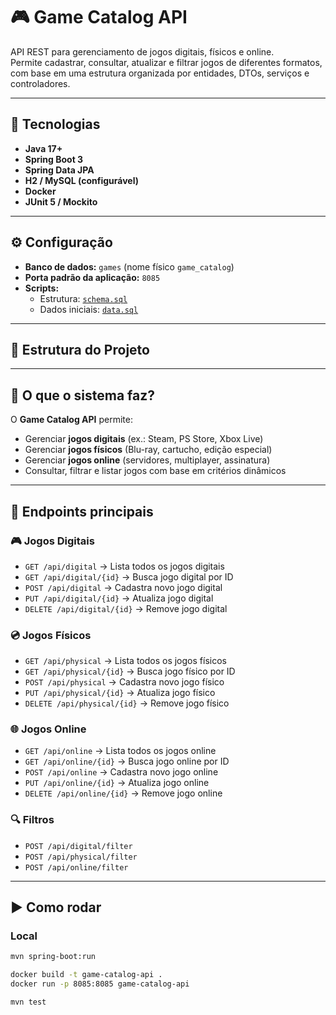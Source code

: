 # 🎮 Game Catalog API

API REST para gerenciamento de jogos digitais, físicos e online.  
Permite cadastrar, consultar, atualizar e filtrar jogos de diferentes formatos, com base em uma estrutura organizada por entidades, DTOs, serviços e controladores.

---

## 🚀 Tecnologias
- **Java 17+**  
- **Spring Boot 3**  
- **Spring Data JPA**  
- **H2 / MySQL (configurável)**  
- **Docker**  
- **JUnit 5 / Mockito**  

---

## ⚙️ Configuração

- **Banco de dados:** `games` (nome físico `game_catalog`)  
- **Porta padrão da aplicação:** `8085`  
- **Scripts:**  
  - Estrutura: [`schema.sql`](src/main/resources/scripts/schema.sql)  
  - Dados iniciais: [`data.sql`](src/main/resources/scripts/data.sql)  

---

## 📂 Estrutura do Projeto


---

## 📖 O que o sistema faz?

O **Game Catalog API** permite:  
- Gerenciar **jogos digitais** (ex.: Steam, PS Store, Xbox Live)  
- Gerenciar **jogos físicos** (Blu-ray, cartucho, edição especial)  
- Gerenciar **jogos online** (servidores, multiplayer, assinatura)  
- Consultar, filtrar e listar jogos com base em critérios dinâmicos  

---

## 📡 Endpoints principais

### 🎮 Jogos Digitais
- `GET /api/digital` → Lista todos os jogos digitais  
- `GET /api/digital/{id}` → Busca jogo digital por ID  
- `POST /api/digital` → Cadastra novo jogo digital  
- `PUT /api/digital/{id}` → Atualiza jogo digital  
- `DELETE /api/digital/{id}` → Remove jogo digital  

### 💿 Jogos Físicos
- `GET /api/physical` → Lista todos os jogos físicos  
- `GET /api/physical/{id}` → Busca jogo físico por ID  
- `POST /api/physical` → Cadastra novo jogo físico  
- `PUT /api/physical/{id}` → Atualiza jogo físico  
- `DELETE /api/physical/{id}` → Remove jogo físico  

### 🌐 Jogos Online
- `GET /api/online` → Lista todos os jogos online  
- `GET /api/online/{id}` → Busca jogo online por ID  
- `POST /api/online` → Cadastra novo jogo online  
- `PUT /api/online/{id}` → Atualiza jogo online  
- `DELETE /api/online/{id}` → Remove jogo online  

### 🔍 Filtros
- `POST /api/digital/filter`  
- `POST /api/physical/filter`  
- `POST /api/online/filter`  

---

## ▶️ Como rodar

### Local
```bash
mvn spring-boot:run

docker build -t game-catalog-api .
docker run -p 8085:8085 game-catalog-api

mvn test
